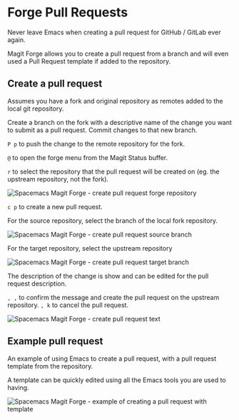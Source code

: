 # Forge Pull Requests

Never leave Emacs when creating a pull request for GitHub / GitLab ever again.

Magit Forge allows you to create a pull request from a branch and will even used a Pull Request template if added to the repository.


## Create a pull request

Assumes you have a fork and original repository as remotes added to the local git repository.

Create a branch on the fork with a descriptive name of the change you want to submit as a pull request.  Commit changes to that new branch.

`P p` to push the change to the remote repository for the fork.

`@` to open the forge menu from the Magit Status buffer.

`r` to select the repository that the pull request will be created on (eg. the upstream repository, not the fork).

![Spacemacs Magit Forge - create pull request forge repository](/images/spacemacs-magit-forge-create-pull-request-forge-repository.png)

`c p` to create a new pull request.

For the source repository, select the branch of the local fork repository.

![Spacemacs Magit Forge - create pull request source branch](/images/spacemacs-magit-forge-create-pull-request-source-branch.png)

For the target repository, select the upstream repository

![Spacemacs Magit Forge - create pull request target branch](/images/spacemacs-magit-forge-create-pull-request-target-branch.png)

The description of the change is show and can be edited for the pull request description.

`, ,` to confirm the message and create the pull request on the upstream repository. `, k` to cancel the pull request.

![Spacemacs Magit Forge - create pull request text](/images/spacemacs-magit-forge-create-pull-request-text.png)


## Example pull request

An example of using Emacs to create a pull request, with a pull request template from the repository.

A template can be quickly edited using all the Emacs tools you are used to having.

![Spacemacs Magit Forge - example of creating a pull request with template](https://raw.githubusercontent.com/practicalli/graphic-design/live/spacemacs/screenshots/spacemacs-magit-forge-pull-request-edit.png)
